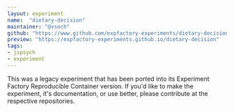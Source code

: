 ```yaml
---
layout: experiment
name:  "dietary-decision"
maintainer: "@vsoch"
github: "https://www.github.com/expfactory-experiments/dietary-decision"
preview: "https://expfactory-experiments.github.io/dietary-decision"
tags:
- jspsych
- experiment
---
```


This was a legacy experiment that has been ported into its Experiment Factory Reproducible Container version. If you'd like to make the experiment, it's documentation, or use better, please contribute at the respective repositories.

